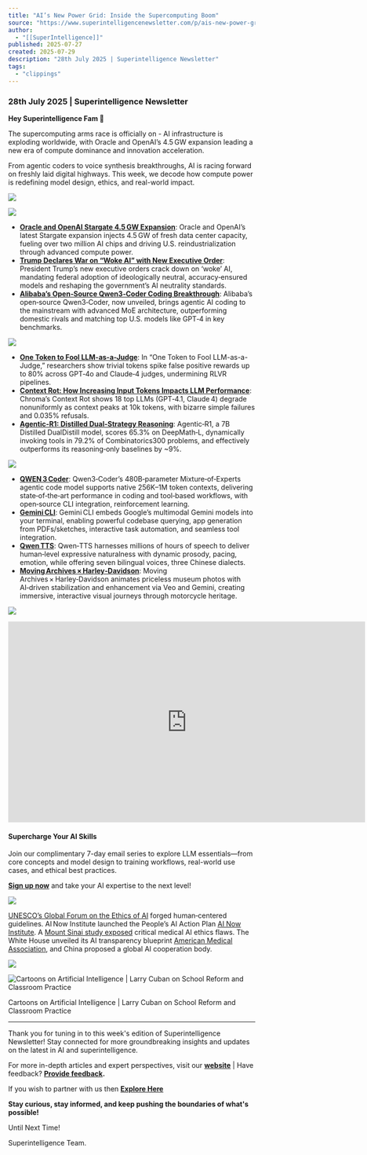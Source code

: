 ```yaml
---
title: "AI’s New Power Grid: Inside the Supercomputing Boom"
source: "https://www.superintelligencenewsletter.com/p/ais-new-power-grid-inside-the-supercomputing?publication_id=2787068&post_id=169322027&isFreemail=true&r=of68&triedRedirect=true"
author:
  - "[[SuperIntelligence]]"
published: 2025-07-27
created: 2025-07-29
description: "28th July 2025 | Superintelligence Newsletter"
tags:
  - "clippings"
---
```

### 28th July 2025 | Superintelligence Newsletter

**Hey Superintelligence Fam 👋**

The supercomputing arms race is officially on - AI infrastructure is exploding worldwide, with Oracle and OpenAI’s 4.5 GW expansion leading a new era of compute dominance and innovation acceleration.

From agentic coders to voice synthesis breakthroughs, AI is racing forward on freshly laid digital highways. This week, we decode how compute power is redefining model design, ethics, and real-world impact.

![](https://substackcdn.com/image/fetch/$s_!YVTu!)

![](https://substackcdn.com/image/fetch/$s_!8Mfv!)

- **[Oracle and OpenAI Stargate 4.5 GW Expansion](https://superintelligencenews.com/supercomputing/oracle-openai-stargate-4-5gw-ai-infrastructure-2025/)**: Oracle and OpenAI’s latest Stargate expansion injects 4.5 GW of fresh data center capacity, fueling over two million AI chips and driving U.S. reindustrialization through advanced compute power.
- **[Trump Declares War on “Woke AI” with New Executive Order](https://superintelligencenews.com/legislation-government/trump-woke-ai-executive-order/)**: President Trump’s new executive orders crack down on ‘woke’ AI, mandating federal adoption of ideologically neutral, accuracy‑ensured models and reshaping the government’s AI neutrality standards.
- **[Alibaba’s Open‑Source Qwen3‑Coder Coding Breakthrough](https://superintelligencenews.com/ai-fields/large-language-models/alibaba-qwen3-coder-open-source-ai-coding-breakthrough/)**: Alibaba’s open‑source Qwen3‑Coder, now unveiled, brings agentic AI coding to the mainstream with advanced MoE architecture, outperforming domestic rivals and matching top U.S. models like GPT‑4 in key benchmarks.

![](https://substackcdn.com/image/fetch/$s_!OvaP!)

- **[One Token to Fool LLM-as-a-Judge](https://arxiv.org/abs/2507.08794)**: In “One Token to Fool LLM-as-a-Judge,” researchers show trivial tokens spike false positive rewards up to 80% across GPT‑4o and Claude‑4 judges, undermining RLVR pipelines.
- **[Context Rot: How Increasing Input Tokens Impacts LLM Performance](https://research.trychroma.com/context-rot)**: Chroma’s Context Rot shows 18 top LLMs (GPT‑4.1, Claude 4) degrade nonuniformly as context peaks at 10k tokens, with bizarre simple failures and 0.035% refusals.
- **[Agentic-R1: Distilled Dual-Strategy Reasoning](https://arxiv.org/abs/2507.05707)**: Agentic‑R1, a 7B Distilled DualDistill model, scores 65.3% on DeepMath‑L, dynamically invoking tools in 79.2% of Combinatorics300 problems, and effectively outperforms its reasoning‑only baselines by ~9%.

![](https://substackcdn.com/image/fetch/$s_!IARa!)

- **[QWEN 3 Coder](https://qwenlm.github.io/blog/qwen3-coder/)**: Qwen3‑Coder’s 480B‑parameter Mixture‑of‑Experts agentic code model supports native 256K–1M token contexts, delivering state‑of‑the‑art performance in coding and tool‑based workflows, with open‑source CLI integration, reinforcement learning.
- **[Gemini CLI](https://github.com/google-gemini/gemini-cli)**: Gemini CLI embeds Google’s multimodal Gemini models into your terminal, enabling powerful codebase querying, app generation from PDFs/sketches, interactive task automation, and seamless tool integration.
- **[Qwen TTS](https://huggingface.co/spaces/Qwen/Qwen-TTS-Demo)**: Qwen‑TTS harnesses millions of hours of speech to deliver human‑level expressive naturalness with dynamic prosody, pacing, emotion, while offering seven bilingual voices, three Chinese dialects.
- **[Moving Archives × Harley‑Davidson](https://artsandculture.google.com/experiment/YwHOYiNQj-3wmg)**: Moving Archives × Harley‑Davidson animates priceless museum photos with AI‑driven stabilization and enhancement via Veo and Gemini, creating immersive, interactive visual journeys through motorcycle heritage.

![](https://www.superintelligencenewsletter.com/p/%7B%22src%22:%22https://substack-post-media.s3.amazonaws.com/public/images/e9f1cc93-3432-469b-8fc0-1bfec372c07c_3750x563.png%22,%22srcNoWatermark%22:null,%22fullscreen%22:null,%22imageSize%22:null,%22height%22:219,%22width%22:1456,%22resizeWidth%22:null,%22bytes%22:null,%22alt%22:null,%22title%22:null,%22type%22:null,%22href%22:null,%22belowTheFold%22:true,%22topImage%22:false,%22internalRedirect%22:null,%22isProcessing%22:false,%22align%22:null,%22offset%22:false%7D)

<iframe src="https://www.youtube-nocookie.com/embed/RNJCfif1dPY?rel=0&amp;autoplay=0&amp;showinfo=0&amp;enablejsapi=0" frameborder="0" allow="autoplay; fullscreen" allowfullscreen="true" width="728" height="409"></iframe>

#### Supercharge Your AI Skills

Join our complimentary 7-day email series to explore LLM essentials—from core concepts and model design to training workflows, real-world use cases, and ethical best practices.

**[Sign up now](https://artificialintelligenceschool.com/intro-to-llms-free-email-course/)** and take your AI expertise to the next level!

![](https://www.superintelligencenewsletter.com/p/%7B%22src%22:%22https://substack-post-media.s3.amazonaws.com/public/images/49fbdf8c-eeb5-4c3d-85ca-6f19f1d0d961_1200x180.png%22,%22srcNoWatermark%22:null,%22fullscreen%22:null,%22imageSize%22:null,%22height%22:180,%22width%22:1200,%22resizeWidth%22:null,%22bytes%22:null,%22alt%22:null,%22title%22:null,%22type%22:null,%22href%22:null,%22belowTheFold%22:true,%22topImage%22:false,%22internalRedirect%22:null,%22isProcessing%22:false,%22align%22:null,%22offset%22:false%7D)

[UNESCO’s Global Forum on the Ethics of AI](https://www.unesco.org/en/articles/vietnam-global-forum-ethics-ai) forged human‑centered guidelines. AI Now Institute launched the People’s AI Action Plan [AI Now Institute](https://ainowinstitute.org/news/announcement/peoples-ai-action-plan-launches-to-provide-counter-weight-to-trumps-industry-backed-ai-plan-and-eos?utm_source=chatgpt.com). A [Mount Sinai study exposed](https://www.sciencedaily.com/releases/2025/07/250723045711.htm?utm_source=chatgpt.com) critical medical AI ethics flaws. The White House unveiled its AI transparency blueprint [American Medical Association](https://www.ama-assn.org/practice-management/digital-health/white-house-ai-plan-could-help-boost-transparency-oversight?utm_source=chatgpt.com), and China proposed a global AI cooperation body.

![](https://www.superintelligencenewsletter.com/p/%7B%22src%22:%22https://substack-post-media.s3.amazonaws.com/public/images/cadf9674-099d-4a66-85fb-aabcb8c5e645_3750x563.png%22,%22srcNoWatermark%22:null,%22fullscreen%22:null,%22imageSize%22:null,%22height%22:219,%22width%22:1456,%22resizeWidth%22:null,%22bytes%22:null,%22alt%22:null,%22title%22:null,%22type%22:null,%22href%22:null,%22belowTheFold%22:true,%22topImage%22:false,%22internalRedirect%22:null,%22isProcessing%22:false,%22align%22:null,%22offset%22:false%7D)

![Cartoons on Artificial Intelligence | Larry Cuban on School Reform and  Classroom Practice](https://substackcdn.com/image/fetch/$s_!t9em!)

Cartoons on Artificial Intelligence | Larry Cuban on School Reform and Classroom Practice

---

Thank you for tuning in to this week's edition of Superintelligence Newsletter! Stay connected for more groundbreaking insights and updates on the latest in AI and superintelligence.

For more in-depth articles and expert perspectives, visit our **[website](https://superintelligencenews.com/)** | Have feedback? **[Provide feedback](https://superintelligencenews.com/feedback).**

If you wish to partner with us then **[Explore Here](https://www.passionfroot.me/superintelligence)**

**Stay curious, stay informed, and keep pushing the boundaries of what's possible!**

Until Next Time!

Superintelligence Team.
